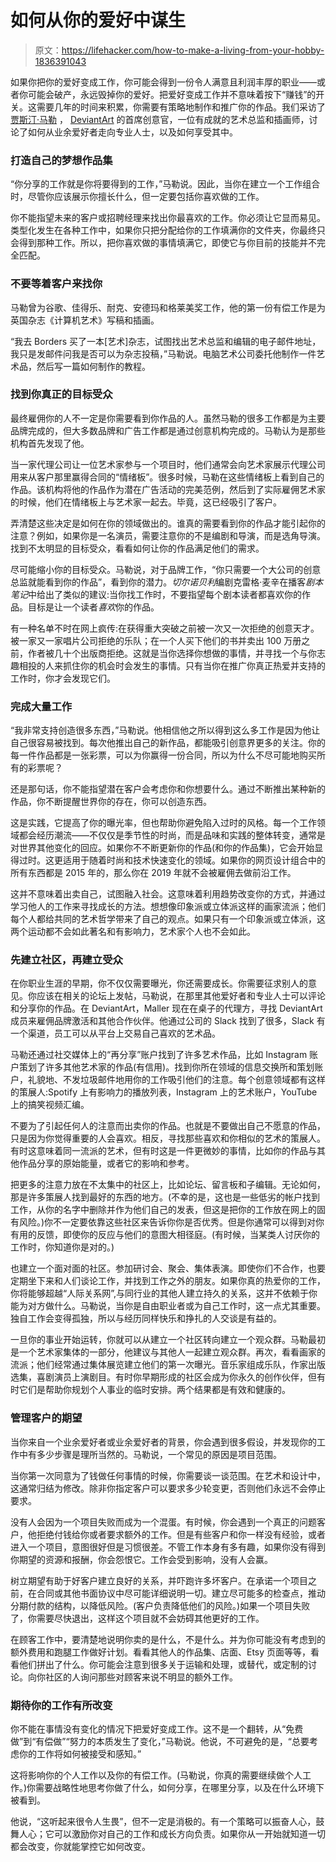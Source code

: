 # 如何从你的爱好中谋生

> 原文：<https://lifehacker.com/how-to-make-a-living-from-your-hobby-1836391043>

如果你把你的爱好变成工作，你可能会得到一份令人满意且利润丰厚的职业——或者你可能会破产，永远毁掉你的爱好。把爱好变成工作并不意味着按下“赚钱”的开关。这需要几年的时间来积累，你需要有策略地制作和推广你的作品。我们采访了 [贾斯汀·马勒](http://justinmaller.com/) ， [DeviantArt](https://www.deviantart.com/) 的首席创意官，一位有成就的艺术总监和插画师，讨论了如何从业余爱好者走向专业人士，以及如何享受其中。



### **打造自己的梦想作品集**

“你分享的工作就是你将要得到的工作，”马勒说。因此，当你在建立一个工作组合时，尽管你应该展示你擅长什么，但一定要包括你喜欢做的工作。

你不能指望未来的客户或招聘经理来找出你最喜欢的工作。你必须让它显而易见。类型化发生在各种工作中，如果你只把分配给你的工作填满你的文件夹，你最终只会得到那种工作。所以，把你喜欢做的事情填满它，即使它与你目前的技能并不完全匹配。

### 不要等着客户来找你

马勒曾为谷歌、佳得乐、耐克、安德玛和格莱美奖工作，他的第一份有偿工作是为英国杂志《计算机艺术》写稿和插画。

“我去 Borders 买了一本[艺术]杂志，试图找出艺术总监和编辑的电子邮件地址，我只是发邮件问我是否可以为杂志投稿，”马勒说。电脑艺术公司委托他制作一件艺术品，然后写一篇如何制作的教程。

### 找到你真正的目标受众

最终雇佣你的人不一定是你需要看到你作品的人。虽然马勒的很多工作都是为主要品牌完成的，但大多数品牌和广告工作都是通过创意机构完成的。马勒认为是那些机构首先发现了他。

当一家代理公司让一位艺术家参与一个项目时，他们通常会向艺术家展示代理公司用来从客户那里赢得合同的“情绪板”。很多时候，马勒在这些情绪板上看到自己的作品。该机构将他的作品作为潜在广告活动的完美范例，然后到了实际雇佣艺术家的时候，他们在情绪板上与艺术家一起去。毕竟，这已经吸引了客户。

弄清楚这些决定是如何在你的领域做出的。谁真的需要看到你的作品才能引起你的注意？例如，如果你是一名演员，需要注意你的不是编剧和导演，而是选角导演。找到不太明显的目标受众，看看如何让你的作品满足他们的需求。

尽可能缩小你的目标受众。马勒说，对于品牌工作，“你只需要一个大公司的创意总监就能看到你的作品”，看到你的潜力。*切尔诺贝利*编剧克雷格·麦辛在播客*剧本笔记*中给出了类似的建议:当你找工作时，不要指望每个剧本读者都喜欢你的作品。目标是让一个读者*喜欢*你的作品。

有一种名单不时在网上疯传:在获得重大突破之前被一次又一次拒绝的创意天才。被一家又一家唱片公司拒绝的乐队；在一个人买下他们的书并卖出 100 万册之前，作者被几十个出版商拒绝。这就是当你选择你想做的事情，并寻找一个与你志趣相投的人来抓住你的机会时会发生的事情。只有当你在推广你真正热爱并支持的工作时，你才会发现它们。

### 完成大量工作

“我非常支持创造很多东西，”马勒说。他相信他之所以得到这么多工作是因为他让自己很容易被找到。每次他推出自己的新作品，都能吸引创意界更多的关注。你的每一件作品都是一张彩票，可以为你赢得一份合同，所以为什么不尽可能地购买所有的彩票呢？

还是那句话，你不能指望潜在客户会考虑你和你想要什么。通过不断推出某种新的作品，你不断提醒世界你的存在，你可以创造东西。

这是实践，它提高了你的曝光率，但也帮助你避免陷入过时的风格。每一个工作领域都会经历潮流——不仅仅是季节性的时尚，而是品味和实践的整体转变，通常是对世界其他变化的回应。如果你不不断更新你的作品(和你的作品集)，它会开始显得过时。这更适用于随着时尚和技术快速变化的领域。如果你的网页设计组合中的所有东西都是 2015 年的，那么你在 2019 年就不会被雇佣去做前沿工作。

这并不意味着出卖自己，试图融入社会。这意味着利用趋势改变你的方式，并通过学习他人的工作来寻找成长的方法。想想像印象派或立体派这样的画家流派；他们每个人都给共同的艺术哲学带来了自己的观点。如果只有一个印象派或立体派，这两个运动都不会如此著名和有影响力，艺术家个人也不会如此。

### **先建立社区，再建立受众**

在你职业生涯的早期，你不仅仅需要曝光，你还需要成长。你需要征求别人的意见。你应该在相关的论坛上发帖，马勒说，在那里其他爱好者和专业人士可以评论和分享你的作品。在 DeviantArt，Maller 现在在桌子的代理方，寻找 DeviantArt 成员来雇佣品牌激活和其他合作伙伴。他通过公司的 Slack 找到了很多，Slack 有一个渠道，员工可以从平台上交易自己喜欢的艺术品。

马勒还通过社交媒体上的“再分享”账户找到了许多艺术作品，比如 Instagram 账户策划了许多其他艺术家的作品(有信用)。找到你所在领域的信息交换所和策划账户，礼貌地、不发垃圾邮件地用你的工作吸引他们的注意。每个创意领域都有这样的策展人:Spotify 上有影响力的播放列表，Instagram 上的艺术账户，YouTube 上的搞笑视频汇编。

不要为了引起任何人的注意而出卖你的作品。也就是不要做出自己不愿意的作品，只是因为你觉得重要的人会喜欢。相反，寻找那些喜欢和你相似的艺术的策展人。有时这意味着同一流派的艺术，但有时这是一件更微妙的事情，比如你的作品与其他作品分享的原始能量，或者它的影响和参考。

把更多的注意力放在不太集中的社区上，比如论坛、留言板和子编辑。无论如何，那是许多策展人找到最好的东西的地方。(不幸的是，这也是一些低劣的帐户找到工作，从你的名字中删除并作为他们自己的发表，但这是把你的工作放在网上的固有风险。)你不一定要依靠这些社区来告诉你你是否优秀。但是你通常可以得到对你有用的反馈，即使你的反应与他们的意图大相径庭。(有时候，当某类人讨厌你的工作时，你知道你是对的。)

也建立一个面对面的社区。参加研讨会、聚会、集体表演。即使你们不合作，也要定期坐下来和人们谈论工作，并找到工作之外的朋友。如果你真的热爱你的工作，你将能够超越“人际关系网”,与同行业的其他人建立持久的关系，这并不依赖于你能为对方做什么。马勒说，当你是自由职业者或为自己工作时，这一点尤其重要。独自工作会变得孤独，所以与经历同样快乐和挣扎的人交谈是有益的。

一旦你的事业开始运转，你就可以从建立一个社区转向建立一个观众群。马勒最初是一个艺术家集体的一部分，他建议与其他人一起建立观众群。再次，看看画家的流派；他们经常通过集体展览建立他们的第一次曝光。音乐家组成乐队，作家出版选集，喜剧演员上演剧目。有时你早期形成的社区会成为你永久的创作伙伴，但有时它们是帮助你规划个人事业的临时安排。两个结果都是有效和健康的。

### 管理客户的期望

当你来自一个业余爱好者或业余爱好者的背景，你会遇到很多假设，并发现你的工作中有多少步骤是理所当然的。马勒说，一个常见的原因是项目范围。

当你第一次同意为了钱做任何事情的时候，你需要谈一谈范围。在艺术和设计中，这通常归结为修改。除非你指定客户可以要求多少轮变更，否则他们永远不会停止要求。

没有人会因为一个项目失败而成为一个混蛋。有时候，你会遇到一个真正的问题客户，他拒绝付钱给你或者要求额外的工作。但是有些客户和你一样没有经验，或者进入一个项目，意图很好但是习惯很差。不管工作本身有多有趣，如果你没有得到你期望的资源和报酬，你会怨恨它。工作会受到影响，没有人会赢。

树立期望有助于好客户建立良好的关系，并吓跑许多坏客户。在承诺一个项目之前，在合同或其他书面协议中尽可能详细说明一切。建立尽可能多的检查点，推动分期付款的结构，以降低风险。(客户负责降低他们的风险。)如果一个项目失败了，你需要尽快退出，这样这个项目就不会妨碍其他更好的工作。

在顾客工作中，要清楚地说明你卖的是什么，不是什么。并为你可能没有考虑到的额外费用和跑腿工作做好计划。看看其他人的作品集、店面、Etsy 页面等等，看看他们拼出了什么。你可能会注意到很多关于运输和处理，或替代，或定制的讨论。向你社区的人询问那些对顾客来说不明显的额外工作。

### **期待你的工作有所改变**

你不能在事情没有变化的情况下把爱好变成工作。这不是一个翻转，从“免费做”到“有偿做”“努力的本质发生了变化，”马勒说。他说，不可避免的是，“总要考虑你的工作将如何被接受和感知。”

这将影响你的个人工作以及你的有偿工作。(马勒说，你真的需要继续做个人工作。)你需要战略性地思考你做了什么，如何分享，在哪里分享，以及在什么环境下被看到。

他说，“这听起来很令人生畏”，但不一定是消极的。有一个策略可以振奋人心，鼓舞人心；它可以激励你对自己的工作和成长方向负责。如果你从一开始就知道一切都会改变，你就能掌控它如何改变。